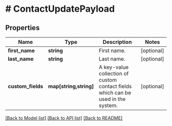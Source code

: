 # # ContactUpdatePayload

## Properties

Name | Type | Description | Notes
------------ | ------------- | ------------- | -------------
**first_name** | **string** | First name. | [optional]
**last_name** | **string** | Last name. | [optional]
**custom_fields** | **map[string,string]** | A key-value collection of custom contact fields which can be used in the system. | [optional]

[[Back to Model list]](../../README.md#models) [[Back to API list]](../../README.md#endpoints) [[Back to README]](../../README.md)
